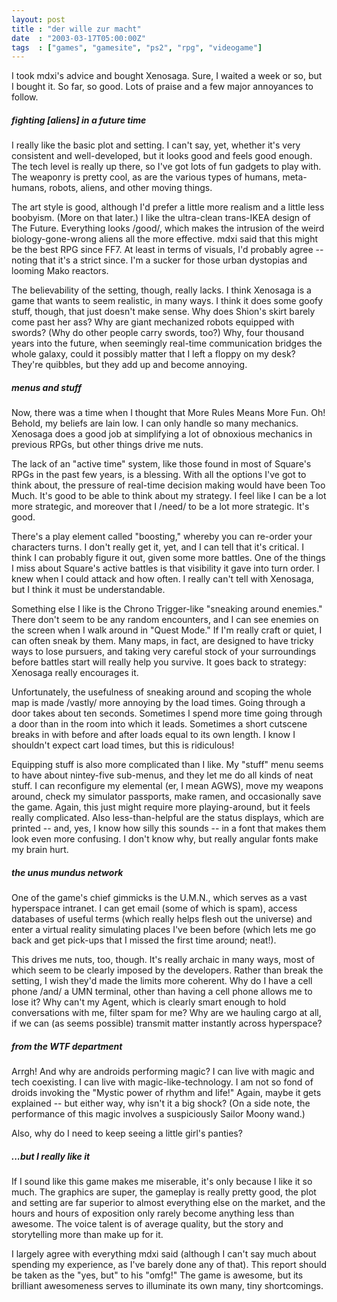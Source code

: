 ```yaml
---
layout: post
title : "der wille zur macht"
date  : "2003-03-17T05:00:00Z"
tags  : ["games", "gamesite", "ps2", "rpg", "videogame"]
---
```

I took mdxi's advice and bought Xenosaga.  Sure, I waited a week or so, but I bought it.  So far, so good.  Lots of praise and a few major annoyances to follow.
<h5>fighting [aliens] in a future time</h5>


I really like the basic plot and setting.  I can't say, yet, whether it's very consistent and well-developed, but it looks good and feels good enough.  The tech level is really up there, so I've got lots of fun gadgets to play with. The weaponry is pretty cool, as are the various types of humans, meta-humans, robots, aliens, and other moving things.

The art style is good, although I'd prefer a little more realism and a little less boobyism.  (More on that later.)  I like the ultra-clean trans-IKEA design of The Future.  Everything looks /good/, which makes the intrusion of the weird biology-gone-wrong aliens all the more effective.  mdxi said that this might be the best RPG since FF7.  At least in terms of visuals, I'd probably agree -- noting that it's a strict since.  I'm a sucker for those urban dystopias and looming Mako reactors.

The believability of the setting, though, really lacks.  I think Xenosaga is a game that wants to seem realistic, in many ways.  I think it does some goofy stuff, though, that just doesn't make sense.  Why does Shion's skirt barely come past her ass?  Why are giant mechanized robots equipped with swords?  (Why do other people carry swords, too?)  Why, four thousand years into the future, when seemingly real-time communication bridges the whole galaxy, could it possibly matter that I left a floppy on my desk?  They're quibbles, but they add up and become annoying.
<h5>menus and stuff</h5>


Now, there was a time when I thought that More Rules Means More Fun.  Oh! Behold, my beliefs are lain low.  I can only handle so many mechanics. Xenosaga does a good job at simplifying a lot of obnoxious mechanics in previous RPGs, but other things drive me nuts.

The lack of an "active time" system, like those found in most of Square's RPGs in the past few years, is a blessing.  With all the options I've got to think about, the pressure of real-time decision making would have been Too Much. It's good to be able to think about my strategy.  I feel like I can be a lot more strategic, and moreover that I /need/ to be a lot more strategic.  It's good.

There's a play element called "boosting," whereby you can re-order your characters turns.  I don't really get it, yet, and I can tell that it's critical.  I think I can probably figure it out, given some more battles.  One of the things I miss about Square's active battles is that visibility it gave into turn order.  I knew when I could attack and how often.  I really can't tell with Xenosaga, but I think it must be understandable.

Something else I like is the Chrono Trigger-like "sneaking around enemies." There don't seem to be any random encounters, and I can see enemies on the screen when I walk around in "Quest Mode."  If I'm really craft or quiet, I can often sneak by them.  Many maps, in fact, are designed to have tricky ways to lose pursuers, and taking very careful stock of your surroundings before battles start will really help you survive.  It goes back to strategy: Xenosaga really encourages it.

Unfortunately, the usefulness of sneaking around and scoping the whole map is made /vastly/ more annoying by the load times.  Going through a door takes about ten seconds.  Sometimes I spend more time going through a door than in the room into which it leads.  Sometimes a short cutscene breaks in with before and after loads equal to its own length.  I know I shouldn't expect cart load times, but this is ridiculous!

Equipping stuff is also more complicated than I like.  My "stuff" menu seems to have about nintey-five sub-menus, and they let me do all kinds of neat stuff. I can reconfigure my elemental (er, I mean AGWS), move my weapons around, check my simulator passports, make ramen, and occasionally save the game.  Again, this just might require more playing-around, but it feels really complicated. Also less-than-helpful are the status displays, which are printed -- and, yes, I know how silly this sounds -- in a font that makes them look even more confusing.  I don't know why, but really angular fonts make my brain hurt.
<h5>the unus mundus network</h5>


One of the game's chief gimmicks is the U.M.N., which serves as a vast hyperspace intranet.  I can get email (some of which is spam), access databases of useful terms (which really helps flesh out the universe) and enter a virtual reality simulating places I've been before (which lets me go back and get pick-ups that I missed the first time around; neat!).

This drives me nuts, too, though.  It's really archaic in many ways, most of which seem to be clearly imposed by the developers.  Rather than break the setting, I wish they'd made the limits more coherent.  Why do I have a cell phone /and/ a UMN terminal, other than having a cell phone allows me to lose it?  Why can't my Agent, which is clearly smart enough to hold conversations with me, filter spam for me?  Why are we hauling cargo at all, if we can (as seems possible) transmit matter instantly across hyperspace?
<h5>from the WTF department</h5>


Arrgh!  And why are androids performing magic?  I can live with magic and tech coexisting.  I can live with magic-like-technology.  I am not so fond of droids invoking the "Mystic power of rhythm and life!"  Again, maybe it gets explained -- but either way, why isn't it a big shock?  (On a side note, the performance of this magic involves a suspiciously Sailor Moony wand.)

Also, why do I need to keep seeing a little girl's panties?
<h5>...but I really like it</h5>


If I sound like this game makes me miserable, it's only because I like it so much.  The graphics are super, the gameplay is really pretty good, the plot and setting are far superior to almost everything else on the market, and the hours and hours of exposition only rarely become anything less than awesome.  The voice talent is of average quality, but the story and storytelling more than make up for it.

I largely agree with everything mdxi said (although I can't say much about spending my experience, as I've barely done any of that).  This report should be taken as the "yes, but" to his "omfg!"  The game is awesome, but its brilliant awesomeness serves to illuminate its own many, tiny shortcomings.

